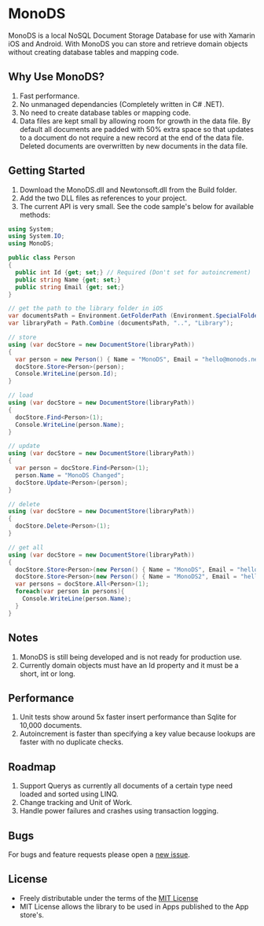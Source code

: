 MonoDS
==

MonoDS is a local NoSQL Document Storage Database for use with Xamarin iOS and Android.
With MonoDS you can store and retrieve domain objects without creating database tables and mapping code.

Why Use MonoDS?
--
1. Fast performance.
2. No unmanaged dependancies (Completely written in C# .NET).
3. No need to create database tables or mapping code.
4. Data files are kept small by allowing room for growth in the data file. By default all documents are padded with 50% extra space so that updates to a document do not require a new record at the end of the data file. Deleted documents are overwritten by new documents in the data file.

Getting Started
--

1. Download the MonoDS.dll and Newtonsoft.dll from the Build folder.
2. Add the two DLL files as references to your project.
3. The current API is very small. See the code sample's below for available methods:

```csharp
using System;
using System.IO;
using MonoDS;

public class Person
{
  public int Id {get; set;} // Required (Don't set for autoincrement)
  public string Name {get; set;}
  public string Email {get; set;}
}

// get the path to the library folder in iOS
var documentsPath = Environment.GetFolderPath (Environment.SpecialFolder.MyDocuments);
var libraryPath = Path.Combine (documentsPath, "..", "Library");

// store
using (var docStore = new DocumentStore(libraryPath))
{
  var person = new Person() { Name = "MonoDS", Email = "hello@monods.net" };
  docStore.Store<Person>(person);
  Console.WriteLine(person.Id);
}

// load
using (var docStore = new DocumentStore(libraryPath))
{
  docStore.Find<Person>(1);
  Console.WriteLine(person.Name);
}

// update
using (var docStore = new DocumentStore(libraryPath))
{
  var person = docStore.Find<Person>(1);
  person.Name = "MonoDS Changed";
  docStore.Update<Person>(person);
}

// delete
using (var docStore = new DocumentStore(libraryPath))
{
  docStore.Delete<Person>(1);
}

// get all
using (var docStore = new DocumentStore(libraryPath))
{
  docStore.Store<Person>(new Person() { Name = "MonoDS", Email = "hello@monods.net" });
  docStore.Store<Person>(new Person() { Name = "MonoDS2", Email = "hello@monods.net" });
  var persons = docStore.All<Person>(1);
  foreach(var person in persons){
    Console.WriteLine(person.Name);
  }
}
```
Notes
--
1. MonoDS is still being developed and is not ready for production use. 
2. Currently domain objects must have an Id property and it must be a short, int or long.


Performance
--
1. Unit tests show around 5x faster insert performance than Sqlite for 10,000 documents.
2. Autoincrement is faster than specifying a key value because lookups are faster with no duplicate checks. 

Roadmap
--
1. Support Querys as currently all documents of a certain type need loaded and sorted using LINQ.
2. Change tracking and Unit of Work.
3. Handle power failures and crashes using transaction logging.

Bugs
--
For bugs and feature requests please open a [new issue](https://github.com/toneuk/MonoDS/issues).


License
--
* Freely distributable under the terms of the [MIT License](http://www.opensource.org/licenses/MIT)
* MIT License allows the library to be used in Apps published to the App store's. 





